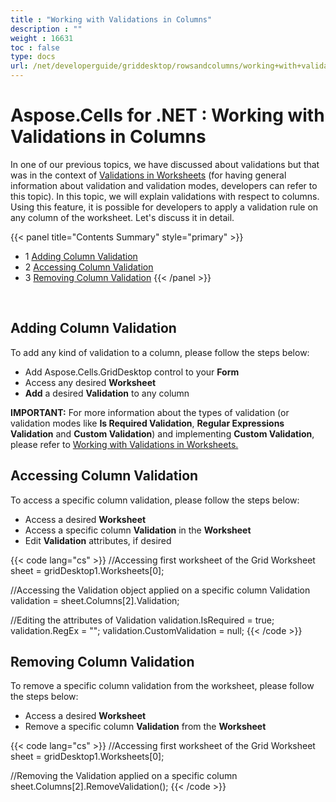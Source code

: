 ```yaml
---
title : "Working with Validations in Columns" 
description : "" 
weight : 16631 
toc : false
type: docs
url: /net/developerguide/griddesktop/rowsandcolumns/working+with+validations+in+columns/
---
```


# Aspose.Cells for .NET : Working with Validations in Columns


In one of our previous topics, we have discussed about validations but that was in the context of [Validations in Worksheets](https://docs2.aspose.com/cells/net/developerguide/griddesktop/worksheet/working+with+validations+in+worksheets) (for having general information about validation and validation modes, developers can refer to this topic). In this topic, we will explain validations with respect to columns. Using this feature, it is possible for developers to apply a validation rule on any column of the worksheet. Let's discuss it in detail.

{{< panel title="Contents Summary" style="primary" >}}
*   1 [Adding Column Validation](#adding-column-validation)
*   2 [Accessing Column Validation](#accessing-column-validation)
*   3 [Removing Column Validation](#removing-column-validation)
{{< /panel >}}
 

 

## Adding Column Validation

To add any kind of validation to a column, please follow the steps below:

*   Add Aspose.Cells.GridDesktop control to your **Form**
*   Access any desired **Worksheet**
*   **Add** a desired **Validation** to any column

**IMPORTANT:** For more information about the types of validation (or validation modes like **Is Required Validation**, **Regular Expressions Validation** and **Custom Validation**) and implementing **Custom Validation**, please refer to [Working with Validations in Worksheets.](https://docs2.aspose.com/cells/net/developerguide/griddesktop/worksheet/working+with+validations+in+worksheets)

## Accessing Column Validation

To access a specific column validation, please follow the steps below:

*   Access a desired **Worksheet**
*   Access a specific column **Validation** in the **Worksheet**
*   Edit **Validation** attributes, if desired

{{< code lang="cs" >}}
//Accessing first worksheet of the Grid
Worksheet sheet = gridDesktop1.Worksheets[0];

//Accessing the Validation object applied on a specific column
Validation validation = sheet.Columns[2].Validation;

//Editing the attributes of Validation
validation.IsRequired = true;
validation.RegEx = "";
validation.CustomValidation = null;
{{< /code >}}

## Removing Column Validation

To remove a specific column validation from the worksheet, please follow the steps below:

*   Access a desired **Worksheet**
*   Remove a specific column **Validation** from the **Worksheet**

{{< code lang="cs" >}}
//Accessing first worksheet of the Grid
Worksheet sheet = gridDesktop1.Worksheets[0];

//Removing the Validation applied on a specific column
sheet.Columns[2].RemoveValidation();
{{< /code >}}

